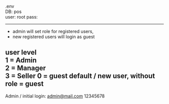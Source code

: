 .env  
DB: pos  
user: root
pass:   

---
- admin will set role for registered users,  
- new registered users will login as guest
    
user level  
    1 = Admin  
    2 = Manager  
    3 = Seller
    0 = guest
    default / new user, without role = guest
---

Admin / initial login:
admin@mail.com
12345678
